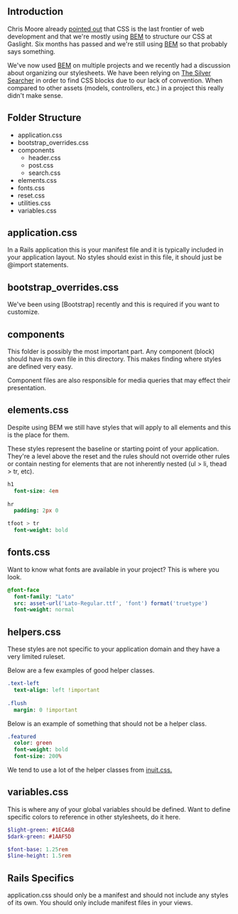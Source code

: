 ## Introduction

Chris Moore already [pointed out][gaslight-bem] that CSS is the last frontier
of web development and that we're mostly using [BEM] to structure our CSS at
Gaslight. Six months has passed and we're still using [BEM] so that probably
says something.

We've now used [BEM] on multiple projects and we recently had a discussion
about organizing our stylesheets. We have been relying on [The Silver Searcher]
in order to find CSS blocks due to our lack of convention. When compared to
other assets (models, controllers, etc.) in a project this really didn't make
sense.

## Folder Structure

- application.css
- bootstrap_overrides.css
- components
    - header.css
    - post.css
    - search.css
- elements.css
- fonts.css
- reset.css
- utilities.css
- variables.css

## application.css

In a Rails application this is your manifest file and it is typically included
in your application layout. No styles should exist in this file, it should just
be @import statements.

## bootstrap_overrides.css

We've been using [Bootstrap] recently and this is required if you want to customize.

## components

This folder is possibly the most important part. Any component (block) should
have its own file in this directory. This makes finding where styles are
defined very easy.

Component files are also responsible for media queries that may effect their
presentation.

## elements.css

Despite using BEM we still have styles that will apply to all elements and this
is the place for them.

These styles represent the baseline or starting point of your application.
They're a level above the reset and the rules should not override other rules
or contain nesting for elements that are not inherently nested (ul > li, 
thead > tr, etc).

```sass
h1
  font-size: 4em
  
hr
  padding: 2px 0

tfoot > tr
  font-weight: bold
```

## fonts.css

Want to know what fonts are available in your project? This is where you look.

```sass
@font-face
  font-family: "Lato"
  src: asset-url('Lato-Regular.ttf', 'font') format('truetype')
  font-weight: normal
```

## helpers.css

These styles are not specific to your application domain and they have a very
limited ruleset.

Below are a few examples of good helper classes.

```sass
.text-left
  text-align: left !important
  
.flush
  margin: 0 !important
```

Below is an example of something that should not be a helper class.

```sass
.featured
  color: green
  font-weight: bold
  font-size: 200%
```

We tend to use a lot of the helper classes from
[inuit.css.](https://github.com/csswizardry/inuit.css/blob/master/generic/_helper.scss)

## variables.css

This is where any of your global variables should be defined. Want to define
specific colors to reference in other stylesheets, do it here.

```sass
$light-green: #1ECA6B
$dark-green: #1AAF5D

$font-base: 1.25rem
$line-height: 1.5rem
```

## Rails Specifics

application.css should only be a manifest and should not include any styles of
its own. You should only include manifest files in your views.

[gaslight-bem]: http://gaslight.co/blog/block-element-modifier "Block Element Modifier"
[the silver searcher]: https://github.com/ggreer/the_silver_searcher "The Silver Searcher"
[bem]: http://bem.info/ "bem.info"
